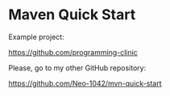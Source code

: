 # Maven Quick Start

Example project:

<https://github.com/programming-clinic>

Please, go to my other GitHub repository:

<https://github.com/Neo-1042/mvn-quick-start>